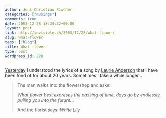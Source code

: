 ```yaml
---
author: Jens-Christian Fischer
categories: ["musings"]
comments: true
date: 2003-12-28 18:34:32+00:00
layout: post
link: http://invisible.ch/2003/12/28/what-flower/
slug: what-flower
tags: ["blog"]
title: What flower
type: post
wordpress_id: 228
---
```


[Yesterday](http://vowe.net/archives/003963.html) I understood the lyrics of a song by [Laurie Anderson](http://www.laurieanderson.com/) that I have been fond of for about 20 years. Sometimes I take a while longer...



<blockquote>The man walks into the flowershop and asks:  

_What flower best expreses the passing of time, days go by endlessly, pulling you into the future..._  

And the florist says: _White Lily_</blockquote>
